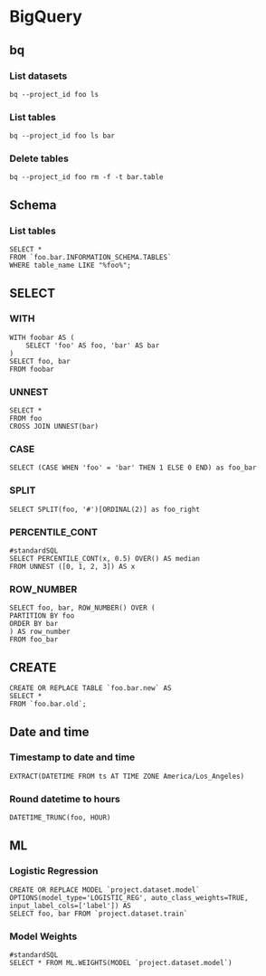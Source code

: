 # BigQuery

## bq

### List datasets

`bq --project_id foo ls`

### List tables

`bq --project_id foo ls bar`

### Delete tables

`bq --project_id foo rm -f -t bar.table`

## Schema

### List tables

```bigquery
SELECT *
FROM `foo.bar.INFORMATION_SCHEMA.TABLES`
WHERE table_name LIKE "%foo%";
```

## SELECT

### WITH

```bigquery
WITH foobar AS (
    SELECT 'foo' AS foo, 'bar' AS bar
)
SELECT foo, bar
FROM foobar
```

### UNNEST
```bigquery
SELECT *
FROM foo
CROSS JOIN UNNEST(bar)
```

### CASE

`SELECT (CASE WHEN 'foo' = 'bar' THEN 1 ELSE 0 END) as foo_bar`

### SPLIT

`SELECT SPLIT(foo, '#')[ORDINAL(2)] as foo_right`

### PERCENTILE_CONT

```bigquery
#standardSQL
SELECT PERCENTILE_CONT(x, 0.5) OVER() AS median
FROM UNNEST ([0, 1, 2, 3]) AS x
```

### ROW_NUMBER

```bigquery
SELECT foo, bar, ROW_NUMBER() OVER (
PARTITION BY foo
ORDER BY bar
) AS row_number
FROM foo_bar
```

## CREATE

```bigquery
CREATE OR REPLACE TABLE `foo.bar.new` AS
SELECT *
FROM `foo.bar.old`;
```

## Date and time

### Timestamp to date and time

`EXTRACT(DATETIME FROM ts AT TIME ZONE America/Los_Angeles)`

### Round datetime to hours

`DATETIME_TRUNC(foo, HOUR)`

## ML

### Logistic Regression

```bigquery
CREATE OR REPLACE MODEL `project.dataset.model`
OPTIONS(model_type='LOGISTIC_REG', auto_class_weights=TRUE, input_label_cols=['label']) AS
SELECT foo, bar FROM `project.dataset.train`
```

### Model Weights

```bigquery
#standardSQL
SELECT * FROM ML.WEIGHTS(MODEL `project.dataset.model`)
```
